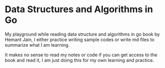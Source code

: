 # Data Structures and Algorithms in Go

My playground while reading data structure and algorithms in go book by Hemant Jain, I either practice writing sample codes or write md files to summarize what I am learning.

It makes no sense to read my notes or code if you can get access to the book and read it, I am just doing this for my own learning and practice.
